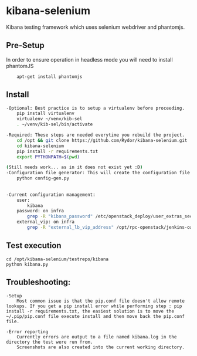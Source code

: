 # kibana-selenium
Kibana testing framework which uses selenium webdriver and phantomjs.


## Pre-Setup
In order to ensure operation in headless mode you will need to install phantomJS
```
    apt-get install phantomjs
```

## Install

```bash
-Optional: Best practice is to setup a virtualenv before proceeding.
    pip install virtualenv
    virtualenv ~/venv/kib-sel
    . ~/venv/kib-sel/bin/activate

-Required: These steps are needed everytime you rebuild the project.
    cd /opt && git clone https://github.com/Rydor/kibana-selenium.git   
    cd kibana-selenium
    pip install -r requirements.txt
    export PYTHONPATH=$(pwd)

(Still needs work... as in it does not exist yet :D)
-Configuration file generator: This will create the configuration file needed for test execution
    python config-gen.py
    
    
-Current configuration management:
    user:
        kibana
    password: on infra
        grep -R "kibana_password" /etc/openstack_deploy/user_extras_secrets.yml
    external_vip: on infra
        grep -R "external_lb_vip_address" /opt/rpc-openstack/jenkins-oa/inventory/group_vars/qe-iad3-lab03.yml
```

## Test execution

```
cd /opt/kibana-selenium/testrepo/kibana
python kibana.py
```


## Troubleshooting:

```
-Setup
    Most common issue is that the pip.conf file doesn't allow remote lookups. If you get a pip install error while performing step : pip install -r requirements.txt, the easiest solution is to move the ~/.pip/pip.conf file execute install and then move back the pip.conf file.
    
-Error reporting
    Currently errors are output to a file named kibana.log in the directory the test were run from.
    Screenshots are also created into the current working directory.
